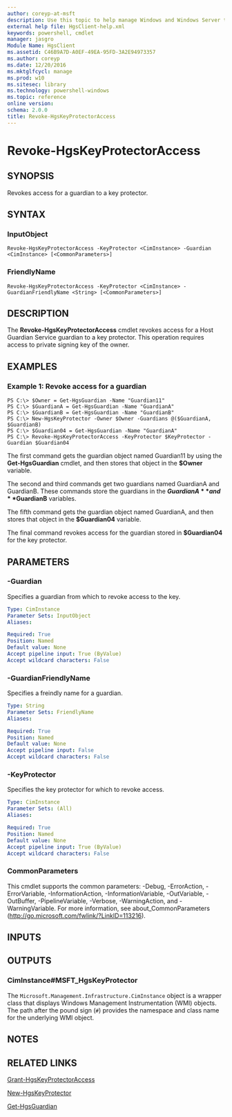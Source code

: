 ```yaml
---
author: coreyp-at-msft
description: Use this topic to help manage Windows and Windows Server technologies with Windows PowerShell.
external help file: HgsClient-help.xml
keywords: powershell, cmdlet
manager: jasgro
Module Name: HgsClient
ms.assetid: C46B9A7D-A0EF-49EA-95FD-3A2E94973357
ms.author: coreyp
ms.date: 12/20/2016
ms.mktglfcycl: manage
ms.prod: w10
ms.sitesec: library
ms.technology: powershell-windows
ms.topic: reference
online version: 
schema: 2.0.0
title: Revoke-HgsKeyProtectorAccess
---
```


# Revoke-HgsKeyProtectorAccess

## SYNOPSIS
Revokes access for a guardian to a key protector.

## SYNTAX

### InputObject
```
Revoke-HgsKeyProtectorAccess -KeyProtector <CimInstance> -Guardian <CimInstance> [<CommonParameters>]
```

### FriendlyName
```
Revoke-HgsKeyProtectorAccess -KeyProtector <CimInstance> -GuardianFriendlyName <String> [<CommonParameters>]
```

## DESCRIPTION
The **Revoke-HgsKeyProtectorAccess** cmdlet revokes access for a Host Guardian Service guardian to a key protector.
This operation requires access to private signing key of the owner.

## EXAMPLES

### Example 1: Revoke access for a guardian
```
PS C:\> $Owner = Get-HgsGuardian -Name "Guardian11" 
PS C:\> $GuardianA = Get-HgsGuardian -Name "GuardianA" 
PS C:\> $GuardianB = Get-HgsGuardian -Name "GuardianB"
PS C:\> New-HgsKeyProtector -Owner $Owner -Guardians @($GuardianA, $GuardianB)
PS C:\> $Guardian04 = Get-HgsGuardian -Name "GuardianA"
PS C:\> Revoke-HgsKeyProtectorAccess -KeyProtector $KeyProtector -Guardian $Guardian04
```

The first command gets the guardian object named Guardian11 by using the **Get-HgsGuardian** cmdlet, and then stores that object in the **$Owner** variable.

The second and third commands get two guardians named GuardianA and GuardianB.
These commands store the guardians in the **$GuardianA** and **$GuardianB** variables.

The fifth command gets the guardian object named GuardianA, and then stores that object in the **$Guardian04** variable.

The final command revokes access for the guardian stored in **$Guardian04** for the key protector.

## PARAMETERS

### -Guardian
Specifies a guardian from which to revoke access to the key.

```yaml
Type: CimInstance
Parameter Sets: InputObject
Aliases: 

Required: True
Position: Named
Default value: None
Accept pipeline input: True (ByValue)
Accept wildcard characters: False
```

### -GuardianFriendlyName
Specifies a freindly name for a guardian.

```yaml
Type: String
Parameter Sets: FriendlyName
Aliases: 

Required: True
Position: Named
Default value: None
Accept pipeline input: False
Accept wildcard characters: False
```

### -KeyProtector
Specifies the key protector for which to revoke access.

```yaml
Type: CimInstance
Parameter Sets: (All)
Aliases: 

Required: True
Position: Named
Default value: None
Accept pipeline input: True (ByValue)
Accept wildcard characters: False
```

### CommonParameters
This cmdlet supports the common parameters: -Debug, -ErrorAction, -ErrorVariable, -InformationAction, -InformationVariable, -OutVariable, -OutBuffer, -PipelineVariable, -Verbose, -WarningAction, and -WarningVariable. For more information, see about_CommonParameters (http://go.microsoft.com/fwlink/?LinkID=113216).

## INPUTS

## OUTPUTS

### CimInstance#MSFT_HgsKeyProtector
The `Microsoft.Management.Infrastructure.CimInstance` object is a wrapper class that displays Windows Management Instrumentation (WMI) objects.
The path after the pound sign (`#`) provides the namespace and class name for the underlying WMI object.

## NOTES

## RELATED LINKS

[Grant-HgsKeyProtectorAccess](./grant-hgskeyprotectoraccess.md)

[New-HgsKeyProtector](./new-hgskeyprotector.md)

[Get-HgsGuardian](./get-hgsguardian.md)



